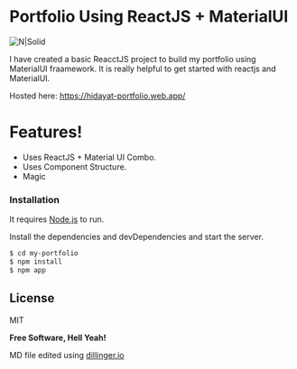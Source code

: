 # Portfolio Using ReactJS + MaterialUI

![N|Solid](https://1.bp.blogspot.com/-4aUeIS81ikM/XuuZF-zzxBI/AAAAAAAAJPg/5LXflA5LcVA0g0lrssVnYkDeq1V8jOajgCK4BGAsYHg/s1280/GithubPhoto.png)

I have created a basic ReacctJS project to build my portfolio using MaterialUI fraamework. It is really helpful to get started with reactjs and MaterialUI.

Hosted here: https://hidayat-portfolio.web.app/

# Features!
  - Uses ReactJS + Material UI Combo.
  - Uses Component Structure.
  - Magic

### Installation

It requires [Node.js](https://nodejs.org/) to run.

Install the dependencies and devDependencies and start the server.

```sh
$ cd my-portfolio
$ npm install
$ npm app
```

License
----

MIT


**Free Software, Hell Yeah!**

MD file edited using [dillinger.io](https://dillinger.io)
